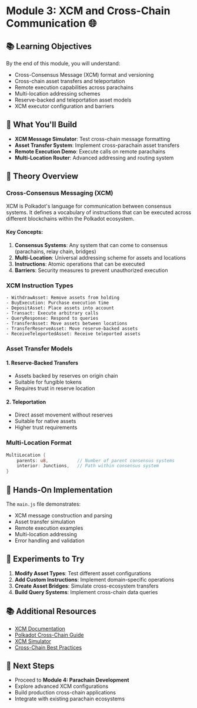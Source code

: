 # Module 3: XCM and Cross-Chain Communication 🌐

## 📚 Learning Objectives

By the end of this module, you will understand:
- Cross-Consensus Message (XCM) format and versioning
- Cross-chain asset transfers and teleportation
- Remote execution capabilities across parachains
- Multi-location addressing schemes
- Reserve-backed and teleportation asset models
- XCM executor configuration and barriers

## 🎯 What You'll Build

- **XCM Message Simulator**: Test cross-chain message formatting
- **Asset Transfer System**: Implement cross-parachain asset transfers
- **Remote Execution Demo**: Execute calls on remote parachains
- **Multi-Location Router**: Advanced addressing and routing system

## 📖 Theory Overview

### Cross-Consensus Messaging (XCM)

XCM is Polkadot's language for communication between consensus systems. It defines a vocabulary of instructions that can be executed across different blockchains within the Polkadot ecosystem.

#### Key Concepts:

1. **Consensus Systems**: Any system that can come to consensus (parachains, relay chain, bridges)
2. **Multi-Location**: Universal addressing scheme for assets and locations
3. **Instructions**: Atomic operations that can be executed
4. **Barriers**: Security measures to prevent unauthorized execution

### XCM Instruction Types

```
- WithdrawAsset: Remove assets from holding
- BuyExecution: Purchase execution time
- DepositAsset: Place assets into account
- Transact: Execute arbitrary calls
- QueryResponse: Respond to queries
- TransferAsset: Move assets between locations
- TransferReserveAsset: Move reserve-backed assets
- ReceiveTeleportedAsset: Receive teleported assets
```

### Asset Transfer Models

#### 1. Reserve-Backed Transfers
- Assets backed by reserves on origin chain
- Suitable for fungible tokens
- Requires trust in reserve location

#### 2. Teleportation
- Direct asset movement without reserves
- Suitable for native assets
- Higher trust requirements

### Multi-Location Format

```rust
MultiLocation {
    parents: u8,           // Number of parent consensus systems
    interior: Junctions,   // Path within consensus system
}
```

## 🔬 Hands-On Implementation

The `main.js` file demonstrates:
- XCM message construction and parsing
- Asset transfer simulation
- Remote execution examples
- Multi-location addressing
- Error handling and validation

## 🧪 Experiments to Try

1. **Modify Asset Types**: Test different asset configurations
2. **Add Custom Instructions**: Implement domain-specific operations
3. **Create Asset Bridges**: Simulate cross-ecosystem transfers
4. **Build Query Systems**: Implement cross-chain data queries

## 📚 Additional Resources

- [XCM Documentation](https://wiki.polkadot.network/docs/learn-crosschain)
- [Polkadot Cross-Chain Guide](https://docs.substrate.io/reference/xcm-reference/)
- [XCM Simulator](https://github.com/paritytech/xcm-simulator)
- [Cross-Chain Best Practices](https://wiki.polkadot.network/docs/build-hrmp-channels)

## 🎯 Next Steps

- Proceed to **Module 4: Parachain Development**
- Explore advanced XCM configurations
- Build production cross-chain applications
- Integrate with existing parachain ecosystems

